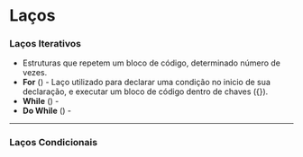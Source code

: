 # Laços

### Laços Iterativos
- Estruturas que repetem um bloco de código, determinado número de vezes.
- **For** () - Laço utilizado para declarar uma condição no inicio de sua declaração, e executar um bloco de código dentro de chaves ({}).
- **While** () - 
- **Do While** () -

---

### Laços Condicionais